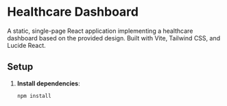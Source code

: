 # Healthcare Dashboard

A static, single-page React application implementing a healthcare dashboard based on the provided design. Built with Vite, Tailwind CSS, and Lucide React.

## Setup

1. **Install dependencies**:
   ```bash
   npm install